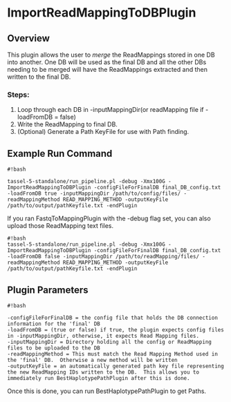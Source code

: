 # ImportReadMappingToDBPlugin

## Overview

This plugin allows the user to *merge* the ReadMappings stored in one DB into another.  One DB will be used as the final DB and all the other DBs needing to be merged will have the ReadMappings extracted and then written to the final DB.

### Steps:
1. Loop through each DB in -inputMappingDir(or readMapping file if -loadFromDB = false)
2. Write the ReadMapping to final DB.
3. (Optional) Generate a Path KeyFile for use with Path finding.

## Example Run Command

```
#!bash

tassel-5-standalone/run_pipeline.pl -debug -Xmx100G -ImportReadMappingToDBPlugin -configFileForFinalDB final_DB_config.txt -loadFromDB true -inputMappingDir /path/to/config/files/ -readMappingMethod READ_MAPPING_METHOD -outputKeyFile /path/to/output/pathKeyfile.txt -endPlugin
```

If you ran FastqToMappingPlugin with the -debug flag set, you can also upload those ReadMapping text files.


```
#!bash
tassel-5-standalone/run_pipeline.pl -debug -Xmx100G -ImportReadMappingToDBPlugin -configFileForFinalDB final_DB_config.txt -loadFromDB false -inputMappingDir /path/to/readMapping/files/ -readMappingMethod READ_MAPPING_METHOD -outputKeyFile /path/to/output/pathKeyfile.txt -endPlugin

```


## Plugin Parameters

```
#!bash

-configFileForFinalDB = the config file that holds the DB connection information for the 'final' DB
-loadFromDB = (true or false) if true, the plugin expects config files in -inputMappingDir, otherwise, it expects Read Mapping files.
-inputMappingDir = Directory holding all the config or ReadMapping files to be uploaded to the DB
-readMappingMethod = This must match the Read Mapping Method used in the 'final' DB.  Otherwise a new method will be written
-outputKeyFile = an automatically generated path key file representing the new ReadMapping IDs written to the DB.  This allows you to immediately run BestHaplotypePathPlugin after this is done.
```

Once this is done, you can run BestHaplotypePathPlugin to get Paths.